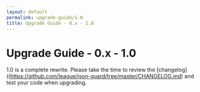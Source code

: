 ```yaml
---
layout: default
permalink: upgrade-guide/1-0
title: Upgrade Guide - 0.x - 1.0
---
```


# Upgrade Guide - 0.x - 1.0

1.0 is a complete rewrite.  Please take the time to review the [changelog]((https://github.com/league/json-guard/tree/master/CHANGELOG.md) and test your code when upgrading.

